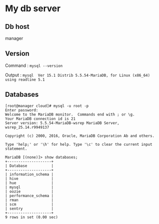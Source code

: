 # My db server

## Db host
manager

## Version
Command : `mysql --version`

Output : `mysql  Ver 15.1 Distrib 5.5.54-MariaDB, for Linux (x86_64) using readline 5.1`

## Databases
```
[root@manager cloud]# mysql -u root -p
Enter password:
Welcome to the MariaDB monitor.  Commands end with ; or \g.
Your MariaDB connection id is 21
Server version: 5.5.54-MariaDB-wsrep MariaDB Server, wsrep_25.14.r9949137

Copyright (c) 2000, 2016, Oracle, MariaDB Corporation Ab and others.

Type 'help;' or '\h' for help. Type '\c' to clear the current input statement.

MariaDB [(none)]> show databases;
+--------------------+
| Database           |
+--------------------+
| information_schema |
| hive               |
| hue                |
| mysql              |
| oozie              |
| performance_schema |
| rman               |
| scm                |
| sentry             |
+--------------------+
9 rows in set (0.00 sec)
```
